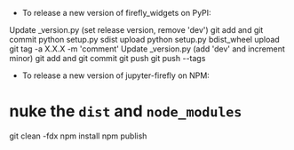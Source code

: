 - To release a new version of firefly_widgets on PyPI:

Update _version.py (set release version, remove 'dev')
git add and git commit
python setup.py sdist upload
python setup.py bdist_wheel upload
git tag -a X.X.X -m 'comment'
Update _version.py (add 'dev' and increment minor)
git add and git commit
git push
git push --tags

- To release a new version of jupyter-firefly on NPM:

# nuke the  `dist` and `node_modules`
git clean -fdx
npm install
npm publish
